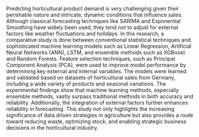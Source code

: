  Predicting horticultural product demand is very challenging given their perishable 
nature and intricate, dynamic conditions that influence sales. Although classical forecasting 
techniques like SARIMA and Exponential Smoothing have widely been used, they tend 
not to adjust for external factors like weather fluctuations and holidays. In this research, a 
comparative study is done between conventional statistical techniques and sophisticated 
machine learning models such as Linear Regression, Artificial Neural Networks (ANN), 
LSTM, and ensemble methods such as XGBoost and Random Forests. Feature selection 
techniques, such as Principal Component Analysis (PCA), were used to improve model 
performance by determining key external and internal variables. The models were learned 
and validated based on datasets of horticultural sales from Germany, including a wide 
variety of products and seasonal variations. The experimental findings show that machine 
learning methods, especially ensemble methods, vastly surpass traditional methods in both 
accuracy and reliability. Additionally, the integration of external factors further enhances 
reliability in forecasting. This study not only highlights the increasing significance of data
driven strategies in agriculture but also provides a route toward reducing waste, optimizing 
stock, and enabling strategic business decisions in the horticultural industry.
